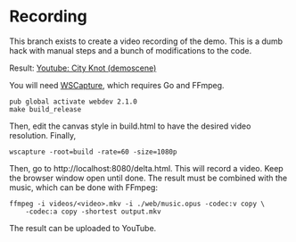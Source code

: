 # Recording

This branch exists to create a video recording of the demo. This is a dumb hack with manual steps and a bunch of modifications to the code.

Result: [Youtube: City Knot (demoscene)](https://www.youtube.com/watch?v=asV6yIC_bsk)

You will need [WSCapture](https://github.com/depp/wscapture), which requires Go and FFmpeg.

    pub global activate webdev 2.1.0
    make build_release

Then, edit the canvas style in build.html to have the desired video resolution. Finally,

    wscapture -root=build -rate=60 -size=1080p

Then, go to http://localhost:8080/delta.html. This will record a video. Keep the browser window open until done. The result must be combined with the music, which can be done with FFmpeg:

    ffmpeg -i videos/<video>.mkv -i ./web/music.opus -codec:v copy \
        -codec:a copy -shortest output.mkv

The result can be uploaded to YouTube.
